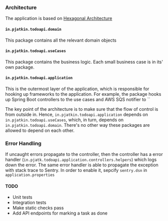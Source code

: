 ### Architecture
The application is based on [Hexagonal Architecture](https://blog.ndepend.com/hexagonal-architecture)

#### `in.pjatkin.todoapi.domain`
This package contains all the relevant domain objects

#### `in.pjatkin.todoapi.useCases`
This package contains the business logic. Each small business case is in its' own package.

#### `in.pjatkin.todoapi.application` 
This is the outermost layer of the application, which is responsible for hooking up frameworks to the application.
For example, the package hooks up Spring Boot controllers to the use cases and AWS SQS notifier to ``

The key point of the architecture is to make sure that the flow of control is from outside in. Hence, `in.pjatkin.todoapi.application` depends on `in.pjatkin.todoapi.useCases`, which, in turn, depends on `in.pjatkin.todoapi.domain`.
There's no other way these packages are allowed to depend on each other.

### Error Handling
If uncaught errors propagate to the controller, then the controller has a error handler (`in.pjatk.todoapi.application.controllers.helpers`) which logs down the error.
The same error handler is able to propagate the exception with stack trace to Sentry. In order to enable it, sepcify `sentry.dsn` in `application.properties`

#### TODO
* Unit tests
* Integration tests
* Make static checks pass
* Add API endpoints for marking a task as done 
